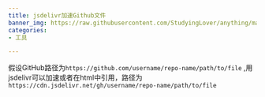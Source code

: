 ```yaml
---
title: jsdelivr加速Github文件
banner_img: https://raw.githubusercontent.com/StudyingLover/anything/main/background.png
categories:
- 工具

---
```

假设GitHub路径为`https://github.com/username/repo-name/path/to/file` ,用jsdelivr可以加速或者在html中引用，路径为`https://cdn.jsdelivr.net/gh/username/repo-name/path/to/file` 